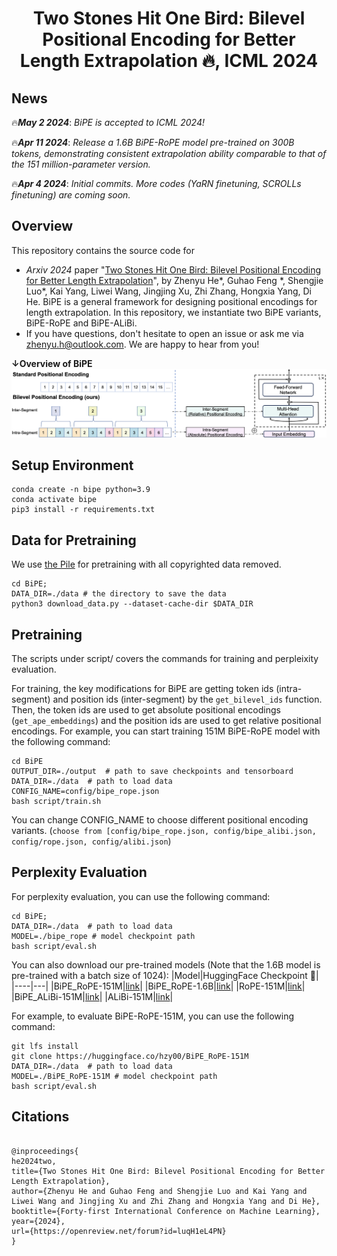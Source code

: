 <h1 align="center">
Two Stones Hit One Bird: Bilevel Positional Encoding for Better Length Extrapolation 🔥, ICML 2024
</h1>

## News
🔥***May 2 2024***: *BiPE is accepted to ICML 2024!*   

🔥***Apr 11 2024***: *Release a 1.6B BiPE-RoPE model pre-trained on 300B tokens, demonstrating consistent extrapolation ability comparable to that of the 151 million-parameter version.*   

🔥***Apr 4 2024***: *Initial commits. More codes (YaRN finetuning, SCROLLs finetuning) are coming soon.*

## Overview
This repository contains the source code for 
* *Arxiv 2024* paper "[Two Stones Hit One Bird: Bilevel Positional Encoding for Better Length Extrapolation](https://arxiv.org/abs/2401.16421)", by Zhenyu He\*, Guhao Feng
*, Shengjie Luo\*, Kai Yang, Liwei Wang, Jingjing Xu, Zhi Zhang, Hongxia Yang, Di He. BiPE is a general framework for designing positional encodings for length extrapolation. In this repository, we instantiate two BiPE variants, BiPE-RoPE and BiPE-ALiBi.
* If you have questions, don't hesitate to open an issue or ask me via <zhenyu.h@outlook.com>. We are happy to hear from you!


**↓Overview of BiPE**
![](./imgs/overview_bipe.png)

## Setup Environment
```shell
conda create -n bipe python=3.9
conda activate bipe
pip3 install -r requirements.txt
```

## Data for Pretraining
We use [the Pile](uncopyrighted) for pretraining with all copyrighted data removed.
```shell
cd BiPE;
DATA_DIR=./data # the directory to save the data
python3 download_data.py --dataset-cache-dir $DATA_DIR
```

## Pretraining
The scripts under script/ covers the commands for training and perpleixity evaluation.   

For training, the key modifications for BiPE are getting token ids (intra-segment) and position ids (inter-segment) by the `get_bilevel_ids` function. Then, the token ids are used to get absolute positional encodings (`get_ape_embeddings`) and the position ids are used to get relative positional encodings. For example, you can start training 151M BiPE-RoPE model with the following command:
```shell
cd BiPE
OUTPUT_DIR=./output  # path to save checkpoints and tensorboard
DATA_DIR=./data  # path to load data
CONFIG_NAME=config/bipe_rope.json
bash script/train.sh
```
You can change CONFIG_NAME to choose different positional encoding variants. (`choose from [config/bipe_rope.json, config/bipe_alibi.json, config/rope.json, config/alibi.json`)

## Perplexity Evaluation
For perplexity evaluation, you can use the following command:
```shell
cd BiPE;
DATA_DIR=./data  # path to load data
MODEL=./bipe_rope # model checkpoint path
bash script/eval.sh
```
    
     
You can also download our pre-trained models (Note that the 1.6B model is pre-trained with a batch size of 1024):
|Model|HuggingFace Checkpoint 🤗|
|----|---|
|BiPE_RoPE-151M|[link](https://huggingface.co/hzy00/BiPE_RoPE-151M)|
|BiPE_RoPE-1.6B|[link](https://huggingface.co/hzy00/BiPE_RoPE-1.6B)|
|RoPE-151M|[link](https://huggingface.co/hzy00/RoPE-151M)|
|BiPE_ALiBi-151M|[link](https://huggingface.co/hzy00/BiPE_ALiBi-151M)|
|ALiBi-151M|[link](https://huggingface.co/hzy00/ALiBi-151M)|
  
   
For example, to evaluate BiPE-RoPE-151M, you can use the following command:
```shell
git lfs install
git clone https://huggingface.co/hzy00/BiPE_RoPE-151M
DATA_DIR=./data  # path to load data
MODEL=./BiPE_RoPE-151M # model checkpoint path
bash script/eval.sh
```

## Citations
```

@inproceedings{
he2024two,
title={Two Stones Hit One Bird: Bilevel Positional Encoding for Better Length Extrapolation},
author={Zhenyu He and Guhao Feng and Shengjie Luo and Kai Yang and Liwei Wang and Jingjing Xu and Zhi Zhang and Hongxia Yang and Di He},
booktitle={Forty-first International Conference on Machine Learning},
year={2024},
url={https://openreview.net/forum?id=luqH1eL4PN}
}
```
